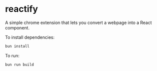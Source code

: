 # reactify

A simple chrome extension that lets you convert a webpage into a React component.

To install dependencies:

```bash
bun install
```

To run:

```bash
bun run build
```
